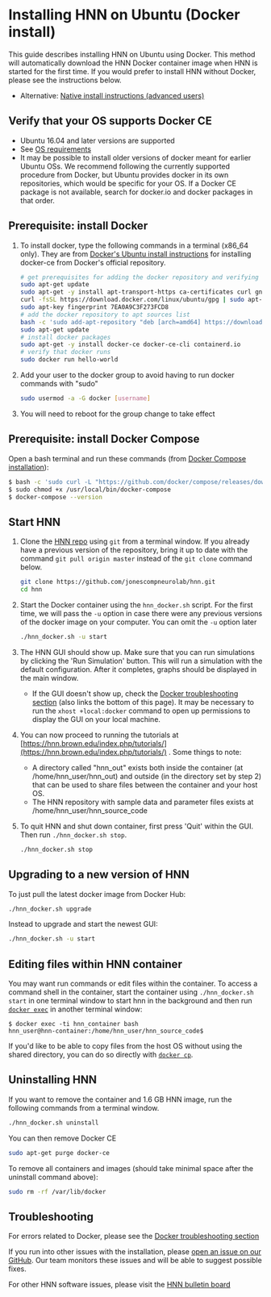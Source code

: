 # Installing HNN on Ubuntu (Docker install)

This guide describes installing HNN on Ubuntu using Docker. This method will automatically download the HNN Docker container image when HNN is started for the first time. If you would prefer to install HNN without Docker, please see the instructions below.

- Alternative: [Native install instructions (advanced users)](native_install.md)

## Verify that your OS supports Docker CE

- Ubuntu 16.04 and later versions are supported
- See [OS requirements](https://docs.docker.com/install/linux/docker-ce/ubuntu/#os-requirements)
- It may be possible to install older versions of docker meant for earlier Ubuntu OSs. We recommend following the currently supported procedure from Docker, but Ubuntu provides docker in its own repositories, which would be specific for your OS. If a Docker CE package is not available, search for docker.io and docker packages in that order.

## Prerequisite: install Docker

1. To install docker, type the following commands in a terminal (x86_64 only). They are from [Docker's Ubuntu install instructions](https://docs.docker.com/install/linux/docker-ce/ubuntu/) for installing docker-ce from Docker's official repository.

    ```bash
    # get prerequisites for adding the docker repository and verifying with the GPG key
    sudo apt-get update
    sudo apt-get -y install apt-transport-https ca-certificates curl gnupg-agent software-properties-common
    curl -fsSL https://download.docker.com/linux/ubuntu/gpg | sudo apt-key add -
    sudo apt-key fingerprint 7EA0A9C3F273FCD8
    # add the docker repository to apt sources list
    bash -c 'sudo add-apt-repository "deb [arch=amd64] https://download.docker.com/linux/ubuntu $(lsb_release -cs) stable"'
    sudo apt-get update
    # install docker packages
    sudo apt-get -y install docker-ce docker-ce-cli containerd.io
    # verify that docker runs
    sudo docker run hello-world
    ```

2. Add your user to the docker group to avoid having to run docker commands with "sudo"

    ```bash
    sudo usermod -a -G docker [username]
    ```

3. You will need to reboot for the group change to take effect

## Prerequisite: install Docker Compose

Open a bash terminal and run these commands (from [Docker Compose installation](https://docs.docker.com/compose/install/)):

  ```bash
  $ bash -c 'sudo curl -L "https://github.com/docker/compose/releases/download/1.23.2/docker-compose-$(uname -s)-$(uname -m)" -o /usr/local/bin/docker-compose'
  $ sudo chmod +x /usr/local/bin/docker-compose
  $ docker-compose --version
  ```

## Start HNN

1. Clone the [HNN repo](https://github.com/jonescompneurolab/hnn) using `git` from a terminal window. If you already have a previous version of the repository, bring it up to date with the command `git pull origin master` instead of the `git clone` command below.

    ```bash
    git clone https://github.com/jonescompneurolab/hnn.git
    cd hnn
    ```

2. Start the Docker container using the `hnn_docker.sh` script. For the first time, we will pass the `-u` option in case there were any previous versions of the docker image on your computer. You can omit the `-u` option later

    ```bash
    ./hnn_docker.sh -u start
    ```

3. The HNN GUI should show up. Make sure that you can run simulations by clicking the 'Run Simulation' button. This will run a simulation with the default configuration. After it completes, graphs should be displayed in the main window.
    * If the GUI doesn't show up, check the [Docker troubleshooting section](../docker/troubleshooting.md) (also links the bottom of this page). It may be necessary to run the `xhost +local:docker` command to open up permissions to display the GUI on your local machine.
4. You can now proceed to running the tutorials at [https://hnn.brown.edu/index.php/tutorials/](https://hnn.brown.edu/index.php/tutorials/) . Some things to note:
   * A directory called "hnn_out" exists both inside the container (at /home/hnn_user/hnn_out) and outside (in the directory set by step 2) that can be used to share files between the container and your host OS.
   * The HNN repository with sample data and parameter files exists at /home/hnn_user/hnn_source_code
5. To quit HNN and shut down container, first press 'Quit' within the GUI. Then run `./hnn_docker.sh stop`.

    ```bash
    ./hnn_docker.sh stop
    ```

## Upgrading to a new version of HNN

To just pull the latest docker image from Docker Hub:

```bash
./hnn_docker.sh upgrade
```

Instead to upgrade and start the newest GUI:

```bash
./hnn_docker.sh -u start
```

## Editing files within HNN container

You may want run commands or edit files within the container. To access a command shell in the container, start the container using `./hnn_docker.sh  start` in one terminal window to start hnn in the background and then run [`docker exec`](https://docs.docker.com/engine/reference/commandline/exec/) in another terminal window:

```none
$ docker exec -ti hnn_container bash
hnn_user@hnn-container:/home/hnn_user/hnn_source_code$
```

If you'd like to be able to copy files from the host OS without using the shared directory, you can do so directly with [`docker cp`](https://docs.docker.com/engine/reference/commandline/cp/).

## Uninstalling HNN

If you want to remove the container and 1.6 GB HNN image, run the following commands from a terminal window.

```bash
./hnn_docker.sh uninstall
```

You can then remove Docker CE

```bash
sudo apt-get purge docker-ce
```

To remove all containers and images (should take minimal space after the uninstall command above):

```bash
sudo rm -rf /var/lib/docker
```

## Troubleshooting

For errors related to Docker, please see the [Docker troubleshooting section](../docker/troubleshooting.md)

If you run into other issues with the installation, please [open an issue on our GitHub](https://github.com/jonescompneurolab/hnn/issues). Our team monitors these issues and will be able to suggest possible fixes.

For other HNN software issues, please visit the [HNN bulletin board](https://www.neuron.yale.edu/phpBB/viewforum.php?f=46)